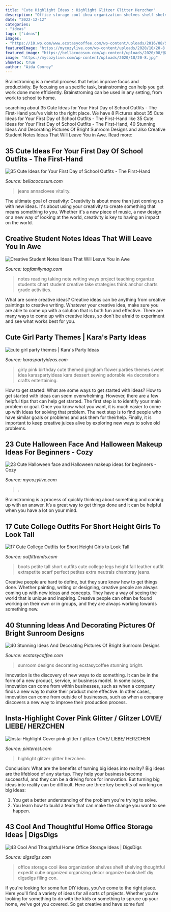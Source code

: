 ```yaml
---
title: "Cute Highlight Ideas : Highlight Glitzer Glitter Herzchen"
description: "Office storage cool ikea organization shelves shelf shelving thoughtful expedit cube organized organizing decor organize bookshelf diy digsdigs filing con"
date: "2022-12-12"
categories:
- "ideas"
tags: ["ideas"]
images:
- "https://i0.wp.com/www.ecstasycoffee.com/wp-content/uploads/2016/08/Sunroom-Design-Ideas-@EcstasyCoffee-2.jpg"
featuredImage: "https://mycozylive.com/wp-content/uploads/2020/10/20-8.jpg"
featured_image: "https://bellacocosum.com/wp-content/uploads/2020/08/微信图片_20110101012654.jpg"
image: "https://mycozylive.com/wp-content/uploads/2020/10/20-8.jpg"
ShowToc: true
author: "Aida Conroy"
---
```



Brainstroming is a mental process that helps improve focus and productivity. By focusing on a specific task, brainstroming can help you get work done more efficiently. Brainstroming can be used in any setting, from work to school to home.

	

		
searching about 35 Cute Ideas for Your First Day of School Outfits - The First-Hand you've visit to the right place. We have 8 Pictures about 35 Cute Ideas for Your First Day of School Outfits - The First-Hand like 35 Cute Ideas for Your First Day of School Outfits - The First-Hand, 40 Stunning Ideas And Decorating Pictures Of Bright Sunroom Designs and also Creative Student Notes Ideas That Will Leave You in Awe. Read more:
		
    
## 35 Cute Ideas For Your First Day Of School Outfits - The First-Hand

<img loading=lazy src="https://bellacocosum.com/wp-content/uploads/2020/08/微信图片_20110101012654.jpg" onerror="this.onerror=null;this.src='https://tse3.mm.bing.net/th?id=OIP.acy6Q_W8QPqieK66mqqtYAHaLF&amp;pid=15.1';" alt="35 Cute Ideas for Your First Day of School Outfits - The First-Hand">

_Source: bellacocosum.com_

>jeans annaxlovee vitality. 

	

The ultimate goal of creativity:
Creativity is about more than just coming up with new ideas. It's about using your creativity to create something that means something to you. Whether it's a new piece of music, a new design or a new way of looking at the world, creativity is key to having an impact on the world.

    
## Creative Student Notes Ideas That Will Leave You In Awe

<img loading=lazy src="https://topfamilymag.com/wp-content/uploads/2018/03/taking-notes-is-easy.jpg" onerror="this.onerror=null;this.src='https://tse3.mm.bing.net/th?id=OIP.-KwWvtfmCpe6yiPlvgfOeQHaLF&amp;pid=15.1';" alt="Creative Student Notes Ideas That Will Leave You in Awe">

_Source: topfamilymag.com_

>notes reading taking note writing ways project teaching organize students chart student creative take strategies think anchor charts grade activities. 

	

What are some creative ideas?
Creative ideas can be anything from creative paintings to creative writing. Whatever your creative idea, make sure you are able to come up with a solution that is both fun and effective. There are many ways to come up with creative ideas, so don't be afraid to experiment and see what works best for you.

    
## Cute Girl Party Themes | Kara&#039;s Party Ideas

<img loading=lazy src="http://www.karaspartyideas.com/wp-content/uploads/2013/05/Sweet-girly-pink-gingham-themed-birthday-party-full-of-cute-ideas-Via-Karas-Party-Ideas-KarasPartyIdeas.com-gingham-pink-birthday-party-girly-idea-flower-ideas.png" onerror="this.onerror=null;this.src='https://tse2.mm.bing.net/th?id=OIP.a18DQm8zQkuAz6dTZhJhLgHaMZ&amp;pid=15.1';" alt="cute girl party themes | Kara&#039;s Party Ideas">

_Source: karaspartyideas.com_

>girly pink birthday cute themed gingham flower parties themes sweet idea karaspartyideas kara dessert sewing adorable via decorations crafts entertaining. 

	

How to get started: What are some ways to get started with ideas?
How to get started with ideas can seem overwhelming. However, there are a few helpful tips that can help get started. The first step is to identify your main problem or goal. Once you know what you want, it is much easier to come up with ideas for solving that problem. The next step is to find people who have similar goals or problems and ask them for theirhelp. Finally, it is important to keep creative juices alive by exploring new ways to solve old problems.

    
## 23 Cute Halloween Face And Halloween Makeup Ideas For Beginners - Cozy

<img loading=lazy src="https://mycozylive.com/wp-content/uploads/2020/10/20-8.jpg" onerror="this.onerror=null;this.src='https://tse1.mm.bing.net/th?id=OIP.LNYaOYR-ZwbMSeH7emc2dgHaJ4&amp;pid=15.1';" alt="23 Cute Halloween face and Halloween makeup ideas for beginners - Cozy">

_Source: mycozylive.com_

>. 

	

Brainstroming is a process of quickly thinking about something and coming up with an answer. It’s a great way to get things done and it can be helpful when you have a lot on your mind.

    
## 17 Cute College Outfits For Short Height Girls To Look Tall

<img loading=lazy src="https://www.outfittrends.com/wp-content/uploads/2015/11/1761f2df664cf99846a1c9fd983adc9e.jpg" onerror="this.onerror=null;this.src='https://tse4.mm.bing.net/th?id=OIP.zrF3zzsFQxi0DpzLedCnXwHaLI&amp;pid=15.1';" alt="17 Cute College Outfits for Short Height Girls to Look Tall">

_Source: outfittrends.com_

>boots petite tall short outfits cute college legs height fall leather outfit extrapetite scarf perfect petites extra neutrals chambray jeans. 

	

Creative people are hard to define, but they sure know how to get things done. Whether painting, writing or designing, creative people are always coming up with new ideas and concepts. They have a way of seeing the world that is unique and inspiring. Creative people can often be found working on their own or in groups, and they are always working towards something new.

    
## 40 Stunning Ideas And Decorating Pictures Of Bright Sunroom Designs

<img loading=lazy src="https://i0.wp.com/www.ecstasycoffee.com/wp-content/uploads/2016/08/Sunroom-Design-Ideas-@EcstasyCoffee-2.jpg" onerror="this.onerror=null;this.src='https://tse4.mm.bing.net/th?id=OIP.eT0gwPuneA6YlLicxYhITgHaLE&amp;pid=15.1';" alt="40 Stunning Ideas And Decorating Pictures Of Bright Sunroom Designs">

_Source: ecstasycoffee.com_

>sunroom designs decorating ecstasycoffee stunning bright. 

	

Innovation is the discovery of new ways to do something. It can be in the form of a new product, service, or business model. In some cases, innovation can come from within businesses, such as when a company finds a new way to make their product more effective. In other cases, innovation can come from outside of businesses, such as when a company discovers a new way to improve their production process.

    
## Insta-Highlight Cover Pink Glitter / Glitzer LOVE/ LIEBE/ HERZCHEN

<img loading=lazy src="https://i.pinimg.com/736x/8b/b4/4a/8bb44abb9c8af31fc55743f08bffabfa.jpg" onerror="this.onerror=null;this.src='https://tse1.mm.bing.net/th?id=OIP.h1y-m9Xk_D0pK65I2GPGIAHaNK&amp;pid=15.1';" alt="Insta-Highlight Cover pink glitter / glitzer LOVE/ LIEBE/ HERZCHEN">

_Source: pinterest.com_

>highlight glitzer glitter herzchen. 

	

Conclusion: What are the benefits of turning big ideas into reality?
Big ideas are the lifeblood of any startup. They help your business become successful, and they can be a driving force for innovation. But turning big ideas into reality can be difficult. Here are three key benefits of working on big ideas:
1. You get a better understanding of the problem you're trying to solve.
2. You learn how to build a team that can make the change you want to see happen.

    
## 43 Cool And Thoughtful Home Office Storage Ideas | DigsDigs

<img loading=lazy src="http://www.digsdigs.com/photos/cool-home-office-storge-ideas-24.jpg" onerror="this.onerror=null;this.src='https://tse3.mm.bing.net/th?id=OIP.uugddtfzl6YkElAeI4cnNQHaLH&amp;pid=15.1';" alt="43 Cool And Thoughtful Home Office Storage Ideas | DigsDigs">

_Source: digsdigs.com_

>office storage cool ikea organization shelves shelf shelving thoughtful expedit cube organized organizing decor organize bookshelf diy digsdigs filing con. 

	

If you're looking for some fun DIY ideas, you've come to the right place. Here you'll find a variety of ideas for all sorts of projects. Whether you're looking for something to do with the kids or something to spruce up your home, we've got you covered. So get creative and have some fun!


